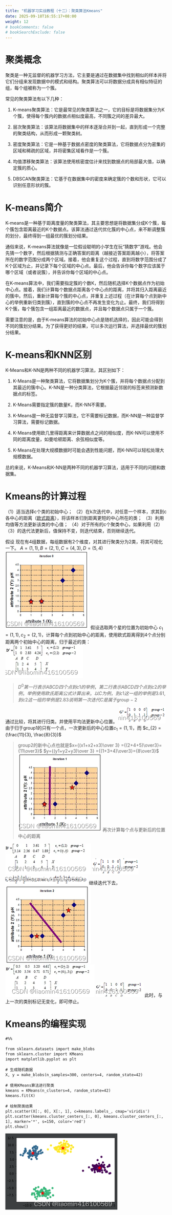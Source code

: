 ```yaml
---
title: "机器学习实战教程（十二）：聚类算法Kmeans"
date: 2025-09-18T16:55:17+08:00
weight: 12
# bookComments: false
# bookSearchExclude: false
---
```



# 聚类概念
聚类是一种无监督的机器学习方法，它主要是通过在数据集中找到相似的样本并将它们分组来发现数据中的模式和结构。聚类算法可以将数据分成具有相似特征的组，每个组被称为一个簇。

常见的聚类算法有以下几种：

1. K-means聚类算法：它是最常见的聚类算法之一，它的目标是将数据集分为K个簇，使得每个簇内的数据点相似度最高，不同簇之间的差异最大。
    
2. 层次聚类算法：该算法将数据集中的样本逐渐合并到一起，直到形成一个完整的聚类结构，从而形成一颗聚类树。
    
3. 密度聚类算法：它是一种基于数据点密度的聚类算法，它将数据点分为密集的区域和稀疏的区域，并将密集区域看作是一个簇。
    
4. 均值漂移聚类算法：该算法使用核密度估计来找到数据点的局部最大值，以确定簇的质心。
    
5. DBSCAN聚类算法：它基于在数据集中的密度来确定簇的个数和形状，它可以识别任意形状的簇。

# K-means简介
K-means是一种基于距离度量的聚类算法，其主要思想是将数据集分成K个簇，每个簇包含距离最近的K个数据点。该算法通过迭代优化簇的中心点，来不断调整簇的划分，最终得到一组最优的簇划分结果。

通俗来说，K-means算法就像是一位假设聪明的小学生在玩“猜数字”游戏。他会先猜一个数字，然后根据猜测与正确答案的距离（越接近答案距离越小），将答案所在的数字范围分成两个区域。接着，他会重复这个过程，直到将数字范围分成了K个区域为止，并记录下每个区域的中心点。最后，他会告诉你每个数字应该属于哪个区域（或者说簇），并告诉你每个区域的中心点。

在K-means算法中，我们需要指定簇的个数K，然后随机选择K个数据点作为初始中心点。接着，我们计算每个数据点距离各个中心点的距离，并将其归入距离最近的簇中。然后，重新计算每个簇的中心点，并重复上述过程（在计算每个点到新中心的举例重新归类到簇），直到簇的中心点不再发生变化为止。最终，我们将得到K个簇，每个簇包含一组距离最近的数据点，并且每个数据点只属于一个簇。

需要注意的是，由于K-means算法的初始中心点是随机选择的，因此可能会得到不同的簇划分结果。为了获得更好的结果，可以多次运行算法，并选择最优的簇划分结果。

# K-means和KNN区别
K-Means和K-NN是两种不同的机器学习算法，其区别如下：

1. K-Means是一种聚类算法，它将数据集划分为K个簇，并将每个数据点分配到其最近的簇中心。K-NN是一种分类算法，它根据最近邻居的标签来预测新数据点的标签。

2. K-Means需要指定簇的数量K，而K-NN不需要。

3. K-Means是一种无监督学习算法，它不需要标记数据，而K-NN是一种监督学习算法，需要标记数据。

4. K-Means使用欧几里得距离来计算数据点之间的相似度，而K-NN可以使用不同的距离度量，如曼哈顿距离、余弦相似度等。

5. K-Means在处理大规模数据时可能会遇到性能问题，而K-NN可以轻松处理大规模数据。

总的来说，K-Means和K-NN是两种不同的机器学习算法，适用于不同的问题和数据集。

# Kmeans的计算过程
（1）适当选择c个类的初始中心；
（2）在k次迭代中，对任意一个样本，求其到c各中心的距离（[欧式距离](https://blog.csdn.net/liaomin416100569/article/details/84035678?ops_request_misc=%257B%2522request%255Fid%2522%253A%2522168319961316800197020567%2522%252C%2522scm%2522%253A%252220140713.130102334.pc%255Fblog.%2522%257D&request_id=168319961316800197020567&biz_id=0&utm_medium=distribute.pc_search_result.none-task-blog-2~blog~first_rank_ecpm_v1~rank_v31_ecpm-9-84035678-null-null.blog_rank_default&utm_term=%E6%9C%BA%E5%99%A8%E5%AD%A6%E4%B9%A0&spm=1018.2226.3001.4450)），将该样本归到距离更短的中心所在的类；
（3）利用均值等方法更新该类的中心值；
（4）对于所有的c个聚类中心，如果利用（2）（3）的迭代法更新后，值保持不变，则迭代结束，否则继续迭代。

假设 现在有4组数据，每组数据有2个维度，对其进行聚类分为2类，将其可视化一下。 
$A=(1,1),B=(2,1),C=(4,3),D=(5,4)$
![在这里插入图片描述](/docs/images/content/programming/ai/machine_learning/algorithms/action_12_cluster.md.images/5911f95f115bcb1d1fd6cf34a5c9d911.png)
假设选取两个星的位置为初始中心 $c_1=(1,1),c_2=(2,1)$，计算每个点到初始中心的距离，使用欧式距离得到4个点分别距离两个初始中心的距离，归于最近的类：
![在这里插入图片描述](/docs/images/content/programming/ai/machine_learning/algorithms/action_12_cluster.md.images/7d7cfd62340cd43bcf6bdf40f725a4ee.png)
>$D^0第一行表示ABCD四个点到c1的举例，第二行表示ABCD四个点到c2的举例，举例使用欧氏距离公式计算出来，以C为例，到c1这一组的举例是3.61,到c2这一组的举例是2.83说明第一次迭代C是属于group-2$

通过比较，将其进行归类。并使用平均法更新中心位置。
![在这里插入图片描述](/docs/images/content/programming/ai/machine_learning/algorithms/action_12_cluster.md.images/2413bd3ffa5f49f2cdfca9c303e11274.png)
由于归于group1的只有一个点，一次更新后的中心位置$c_1=(1,1)$，而 $c_{2} = (\frac{11}{3}, \frac{8}{3})$
>group2的新中心点也就是$x={(x1+x2+x3)\over 3} ={(2+4+5)\over3}={11\over3}$
>$y={(y1+y2+y3)\over 3} ={(1+3+4)\over3}={8\over3}$
![在这里插入图片描述](/docs/images/content/programming/ai/machine_learning/algorithms/action_12_cluster.md.images/c86bb1f6f448950e3147294c6094fe09.png)
再次计算每个点与更新后的位置中心的距离

![在这里插入图片描述](/docs/images/content/programming/ai/machine_learning/algorithms/action_12_cluster.md.images/d6eec84ebdede9d0261c3bed31b1d0e5.png)
![在这里插入图片描述](/docs/images/content/programming/ai/machine_learning/algorithms/action_12_cluster.md.images/bc3a24c6ca8602ebf26159cc0ebb2b78.png)
![在这里插入图片描述](/docs/images/content/programming/ai/machine_learning/algorithms/action_12_cluster.md.images/864712201ddaad36dd5708daeb09ff86.png)
继续迭代下去，
![在这里插入图片描述](/docs/images/content/programming/ai/machine_learning/algorithms/action_12_cluster.md.images/aed49ae48b4cbf872d6f1d371c23ee4c.png)
![在这里插入图片描述](/docs/images/content/programming/ai/machine_learning/algorithms/action_12_cluster.md.images/179ca7024136a25c7c60f0189abc527b.png)
![在这里插入图片描述](/docs/images/content/programming/ai/machine_learning/algorithms/action_12_cluster.md.images/a3ca8d52acc18f15b0fa6a99ba862a72.png)
此时，与上一次的类别标记无变化，即可停止。

# Kmeans的编程实现
```
#%%

from sklearn.datasets import make_blobs
from sklearn.cluster import KMeans
import matplotlib.pyplot as plt

# 生成随机数据
X, y = make_blobs(n_samples=300, centers=4, random_state=42)

# 使用KMeans算法进行聚类
kmeans = KMeans(n_clusters=4, random_state=42)
kmeans.fit(X)

# 绘制聚类结果
plt.scatter(X[:, 0], X[:, 1], c=kmeans.labels_, cmap='viridis')
plt.scatter(kmeans.cluster_centers_[:, 0], kmeans.cluster_centers_[:, 1], marker='*', s=150, color='red')
plt.show()
```

![在这里插入图片描述](/docs/images/content/programming/ai/machine_learning/algorithms/action_12_cluster.md.images/7d9f78b9823b28f32f98bc73c07a9071.png)
